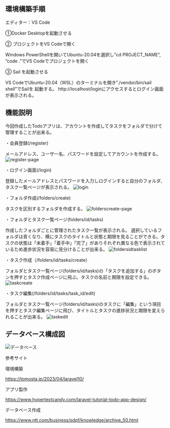 ## 環境構築手順

エディター：VS Code

①Docker Desktopを起動させる

②	プロジェクトをVS Codeで開く

Windows PowerShellを開いてUbuntu-20.04を選択し”cd PROJECT_NAME”, ”code .”でVS Codeでプロジェクトを開く

③	Sail を起動させる

VS CodeでUbuntu-20.04（WSL）のターミナルを開き”./vendor/bin/sail shell”でSailを 起動する。
http://localhost/loginにアクセスするとログイン画面が表示される。

## 機能説明
今回作成したTodoアプリは、アカウントを作成してタスクをフォルダで分けて管理することが出来る。

・会員登録(/register)

メールアドレス、ユーザー名、パスワードを設定してアカウントを作成する。
![register-page](https://github.com/yvvka/PROJECT_NAME/assets/96856462/1b956f24-db93-480b-873c-027d5c7e0cb5) 


・ログイン画面(/login)

登録したメールアドレスとパスワードを入力しログインすると自分のフォルダ、タスク一覧ページが表示される。
 ![login](https://github.com/yvvka/PROJECT_NAME/assets/96856462/36000e86-6858-4c6f-b46e-3e909e891ca9)
 
・フォルダ作成(/folders/create)

タスクを区別するフォルダを作成する。 
![folderscreate-page](https://github.com/yvvka/PROJECT_NAME/assets/96856462/6553c880-72e1-4095-a40f-6486cd64b669)

・フォルダとタスク一覧ページ(folders/id/tasks)

作成したフォルダごとに管理されたタスク一覧が表示される。
選択しているフォルダは青くなり、横にタスクのタイトルと状態と期限を見ることができる。タスクの状態は「未着手」「着手中」「完了」がありそれぞれ異なる色で表示されているため進歩状況を容易に見分けることが出来る。
![foldersidtasklist](https://github.com/yvvka/PROJECT_NAME/assets/96856462/f1bd0859-e9a2-448e-ba47-9355890e5220)
  
・タスク作成（/folders/id/tasks/create）

フォルダとタスク一覧ページ(folders/id/tasks)の「タスクを追加する」のボタンを押すとタスク作成ページに飛ぶ。タスクの名前と期限を設定できる。 
![taskcreate](https://github.com/yvvka/PROJECT_NAME/assets/96856462/dd0e6711-6ce2-452e-a331-ced146fa9cf6)

・タスク編集(/folders/id/tasks/task_id/edit)

フォルダとタスク一覧ページ(folders/id/tasks)のタスクに「編集」という項目を押すとタスク編集ページに飛び、タイトルとタスクの進捗状況と期限を変えられることが出来る。 
![taskedit](https://github.com/yvvka/PROJECT_NAME/assets/96856462/197d12ac-68ac-427c-99cf-a0a96904a3a5)




## データベース構成図

![データベース](https://github.com/yvvka/PROJECT_NAME/assets/96856462/9fc3ad76-8515-4a8c-aef3-321381c73656)



参考サイト

環境構築

https://tomosta.jp/2023/04/laravel10/

アプリ製作

https://www.hypertextcandy.com/laravel-tutorial-todo-app-design/

データベース作成

https://www.ntt.com/business/sdpf/knowledge/archive_50.html


